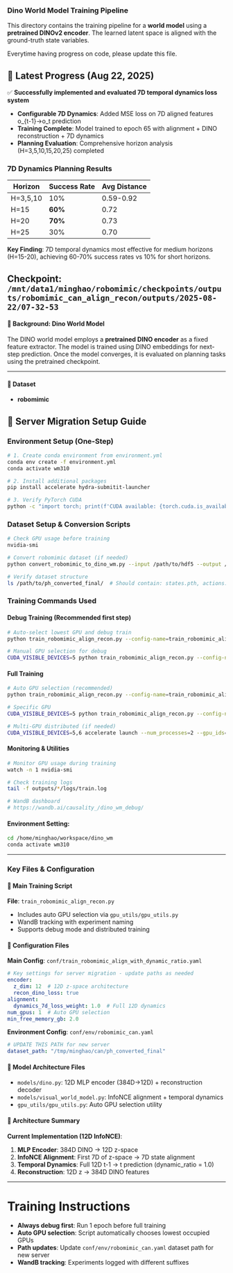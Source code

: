 ### Dino World Model Training Pipeline

This directory contains the training pipeline for a **world model** using a **pretrained DINOv2 encoder**. The learned latent space is aligned with the ground-truth state variables.

Everytime having progress on code, please update this file.

## 🎯 Latest Progress (Aug 22, 2025)

✅ **Successfully implemented and evaluated 7D temporal dynamics loss system**
- **Configurable 7D Dynamics**: Added MSE loss on 7D aligned features o_{t-1}→o_t prediction
- **Training Complete**: Model trained to epoch 65 with alignment + DINO reconstruction + 7D dynamics
- **Planning Evaluation**: Comprehensive horizon analysis (H=3,5,10,15,20,25) completed

### **7D Dynamics Planning Results**
| Horizon | Success Rate | Avg Distance |
|---------|-------------|--------------|
| H=3,5,10| 10% | 0.59-0.92 |
| H=15    | **60%** | 0.72 |
| H=20    | **70%** | 0.73 |
| H=25    | 30% | 0.70 |

**Key Finding**: 7D temporal dynamics most effective for medium horizons (H=15-20), achieving 60-70% success rates vs 10% for short horizons.

**Checkpoint**: `/mnt/data1/minghao/robomimic/checkpoints/outputs/robomimic_can_align_recon/outputs/2025-08-22/07-32-53`
---

#### 🔹 Background: Dino World Model

The DINO world model employs a **pretrained DINO encoder** as a fixed feature extractor. The model is trained using DINO embeddings for next-step prediction. Once the model converges, it is evaluated on planning tasks using the pretrained checkpoint.

---

#### 🔹 Dataset

- **robomimic**

## 🚀 Server Migration Setup Guide

### Environment Setup (One-Step)
```bash
# 1. Create conda environment from environment.yml
conda env create -f environment.yml
conda activate wm310

# 2. Install additional packages
pip install accelerate hydra-submitit-launcher

# 3. Verify PyTorch CUDA
python -c "import torch; print(f'CUDA available: {torch.cuda.is_available()}, GPUs: {torch.cuda.device_count()}')"
```

### Dataset Setup & Conversion Scripts
```bash
# Check GPU usage before training
nvidia-smi

# Convert robomimic dataset (if needed)
python convert_robomimic_to_dino_wm.py --input /path/to/hdf5 --output /path/to/ph_converted_final

# Verify dataset structure
ls /path/to/ph_converted_final/  # Should contain: states.pth, actions.pth, velocities.pth, episode_*.mp4
```

### Training Commands Used

#### Debug Training (Recommended first step)
```bash
# Auto-select lowest GPU and debug train
python train_robomimic_align_recon.py --config-name=train_robomimic_align_with_dynamic_ratio training.epochs=1 debug=true

# Manual GPU selection for debug
CUDA_VISIBLE_DEVICES=5 python train_robomimic_align_recon.py --config-name=train_robomimic_align_with_dynamic_ratio training.epochs=1 debug=true
```

#### Full Training
```bash
# Auto GPU selection (recommended)
python train_robomimic_align_recon.py --config-name=train_robomimic_align_with_dynamic_ratio

# Specific GPU
CUDA_VISIBLE_DEVICES=5 python train_robomimic_align_recon.py --config-name=train_robomimic_align_with_dynamic_ratio

# Multi-GPU distributed (if needed)
CUDA_VISIBLE_DEVICES=5,6 accelerate launch --num_processes=2 --gpu_ids=0,1 train_robomimic_align_recon.py --config-name=train_robomimic_align_with_dynamic_ratio
```

#### Monitoring & Utilities
```bash
# Monitor GPU usage during training
watch -n 1 nvidia-smi

# Check training logs
tail -f outputs/*/logs/train.log

# WandB dashboard
# https://wandb.ai/causality_/dino_wm_debug/
```

#### Environment Setting:
```bash
cd /home/minghao/workspace/dino_wm
conda activate wm310
```

---

### Key Files & Configuration

#### 🔹 Main Training Script
**File**: `train_robomimic_align_recon.py`
- Includes auto GPU selection via `gpu_utils/gpu_utils.py`
- WandB tracking with experiment naming
- Supports debug mode and distributed training

#### 🔹 Configuration Files
**Main Config**: `conf/train_robomimic_align_with_dynamic_ratio.yaml`
```yaml
# Key settings for server migration - update paths as needed
encoder:
  z_dim: 12  # 12D z-space architecture
  recon_dino_loss: true
alignment:
  dynamics_7d_loss_weight: 1.0  # Full 12D dynamics
num_gpus: 1  # Auto GPU selection
min_free_memory_gb: 2.0
```

**Environment Config**: `conf/env/robomimic_can.yaml` 
```yaml
# UPDATE THIS PATH for new server
dataset_path: "/tmp/minghao/can/ph_converted_final"  
```

#### 🔹 Model Architecture Files
- `models/dino.py`: 12D MLP encoder (384D→12D) + reconstruction decoder
- `models/visual_world_model.py`: InfoNCE alignment + temporal dynamics
- `gpu_utils/gpu_utils.py`: Auto GPU selection utility

#### 🔹 Architecture Summary
**Current Implementation (12D InfoNCE)**:
1. **MLP Encoder**: 384D DINO → 12D z-space  
2. **InfoNCE Alignment**: First 7D of z-space → 7D state alignment
3. **Temporal Dynamics**: Full 12D t-1 → t prediction (dynamic_ratio = 1.0)
4. **Reconstruction**: 12D z → 384D DINO features

---

# Training Instructions
- **Always debug first**: Run 1 epoch before full training
- **Auto GPU selection**: Script automatically chooses lowest occupied GPUs  
- **Path updates**: Update `conf/env/robomimic_can.yaml` dataset path for new server
- **WandB tracking**: Experiments logged with different suffixes